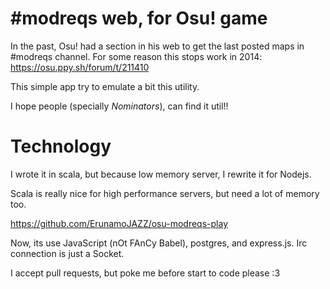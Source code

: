 # #modreqs web, for Osu! game

In the past, Osu! had a section in his web to get the last posted maps in #modreqs channel.
For some reason this stops work in 2014: https://osu.ppy.sh/forum/t/211410

This simple app try to emulate a bit this utility.

I hope people (specially _Nominators_), can find it util!!



# Technology
I wrote it in scala, but because low memory server, I rewrite it for Nodejs.

Scala is really nice for high performance servers, but need a lot of memory too.

https://github.com/ErunamoJAZZ/osu-modreqs-play

Now, its use JavaScript (nOt FAnCy Babel), postgres, and express.js. Irc connection is just a Socket.


I accept pull requests, but poke me before start to code please :3
